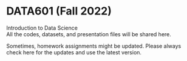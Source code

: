 # DATA601 (Fall 2022)
Introduction to Data Science <br>
All the codes, datasets, and presentation files will be shared here. <br>

Sometimes, homework assignments might be updated. Please always check here for the updates and use the latest version.
